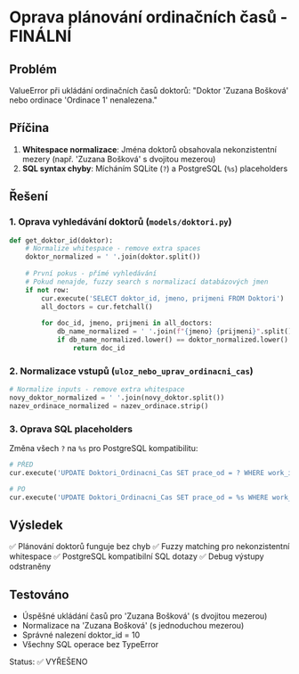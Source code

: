 # Oprava plánování ordinačních časů - FINÁLNÍ

## Problém
ValueError při ukládání ordinačních časů doktorů: "Doktor 'Zuzana  Bošková' nebo ordinace 'Ordinace 1' nenalezena."

## Příčina
1. **Whitespace normalizace**: Jména doktorů obsahovala nekonzistentní mezery (např. 'Zuzana  Bošková' s dvojitou mezerou)
2. **SQL syntax chyby**: Mícháním SQLite (`?`) a PostgreSQL (`%s`) placeholders

## Řešení

### 1. Oprava vyhledávání doktorů (`models/doktori.py`)
```python
def get_doktor_id(doktor):
    # Normalize whitespace - remove extra spaces
    doktor_normalized = ' '.join(doktor.split())
    
    # První pokus - přímé vyhledávání
    # Pokud nenajde, fuzzy search s normalizací databázových jmen
    if not row:
        cur.execute('SELECT doktor_id, jmeno, prijmeni FROM Doktori')
        all_doctors = cur.fetchall()
        
        for doc_id, jmeno, prijmeni in all_doctors:
            db_name_normalized = ' '.join(f"{jmeno} {prijmeni}".split())
            if db_name_normalized.lower() == doktor_normalized.lower():
                return doc_id
```

### 2. Normalizace vstupů (`uloz_nebo_uprav_ordinacni_cas`)
```python
# Normalize inputs - remove extra whitespace
novy_doktor_normalized = ' '.join(novy_doktor.split())
nazev_ordinace_normalized = nazev_ordinace.strip()
```

### 3. Oprava SQL placeholders
Změna všech `?` na `%s` pro PostgreSQL kompatibilitu:
```python
# PŘED
cur.execute('UPDATE Doktori_Ordinacni_Cas SET prace_od = ? WHERE work_id = %s', ...)

# PO  
cur.execute('UPDATE Doktori_Ordinacni_Cas SET prace_od = %s WHERE work_id = %s', ...)
```

## Výsledek
✅ Plánování doktorů funguje bez chyb
✅ Fuzzy matching pro nekonzistentní whitespace
✅ PostgreSQL kompatibilní SQL dotazy
✅ Debug výstupy odstraněny

## Testováno
- Úspěšné ukládání časů pro 'Zuzana  Bošková' (s dvojitou mezerou)
- Normalizace na 'Zuzana Bošková' (s jednoduchou mezerou)
- Správné nalezení doktor_id = 10
- Všechny SQL operace bez TypeError

Status: ✅ VYŘEŠENO
